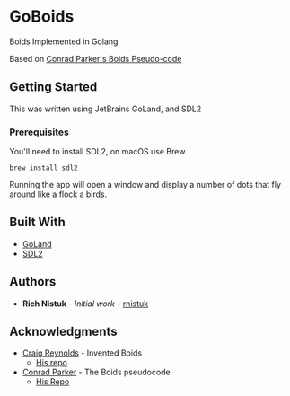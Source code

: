 
# GoBoids

Boids Implemented in Golang

Based on [Conrad Parker's Boids Pseudo-code](http://www.kfish.org/boids/pseudocode.html) 

## Getting Started

This was written using JetBrains GoLand, and SDL2

### Prerequisites

You'll need to install SDL2, on macOS use Brew.

```
brew install sdl2
```

Running the app will open a window and display a number of dots that fly around
like a flock a birds.



## Built With

* [GoLand](https://www.jetbrains.com/go/)
* [SDL2](https://www.libsdl.org/download-2.0.php)


## Authors

* **Rich Nistuk** - *Initial work* - [rnistuk](https://github.com/rnistuk)


## Acknowledgments

* [Craig Reynolds](http://www.red3d.com/cwr/) - Invented Boids
    * [His repo](https://github.com/cwreynolds)
* [Conrad Parker](http://www.kfish.org/boids/pseudocode.html) - The Boids pseudocode
    * [His Repo](https://github.com/kfish)

